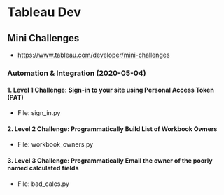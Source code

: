 # Tableau Dev

## Mini Challenges

- <https://www.tableau.com/developer/mini-challenges>

### Automation & Integration (2020-05-04)

#### 1. Level 1 Challenge: Sign-in to your site using Personal Access Token (PAT)

- File: sign_in.py

#### 2. Level 2 Challenge: Programmatically Build List of Workbook Owners

- File: workbook_owners.py

#### 3. Level 3 Challenge: Programmatically Email the owner of the poorly named calculated fields

- File: bad_calcs.py
